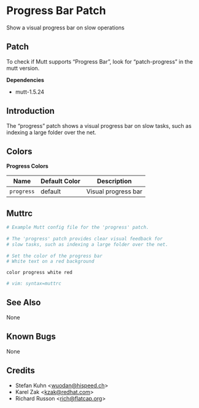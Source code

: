 Progress Bar Patch
==================

Show a visual progress bar on slow operations

Patch
-----

To check if Mutt supports “Progress Bar”, look for “patch-progress” in
the mutt version.

**Dependencies**
-   mutt-1.5.24

Introduction
------------

The “progress” patch shows a visual progress bar on slow tasks, such as
indexing a large folder over the net.

Colors
------

**Progress Colors**

Name         | Default Color   | Description
------------ | --------------- | ---------------------
`progress`   | default         | Visual progress bar

Muttrc
------

```bash
# Example Mutt config file for the 'progress' patch.
    
# The 'progress' patch provides clear visual feedback for
# slow tasks, such as indexing a large folder over the net.
    
# Set the color of the progress bar
# White text on a red background

color progress white red

# vim: syntax=muttrc
```

See Also
--------

None

Known Bugs
----------

None

Credits
-------

-   Stefan Kuhn \<wuodan@hispeed.ch\>
-   Karel Zak \<kzak@redhat.com\>
-   Richard Russon \<rich@flatcap.org\>
